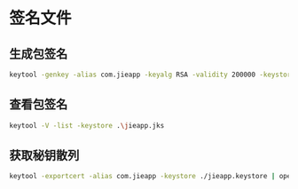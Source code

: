# 签名文件

## 生成包签名

```sh
keytool -genkey -alias com.jieapp -keyalg RSA -validity 200000 -keystore ./jieapp.jks
```

## 查看包签名
```sh
keytool -V -list -keystore .\jieapp.jks
```

## 获取秘钥散列 
```sh
keytool -exportcert -alias com.jieapp -keystore ./jieapp.keystore | openssl sha1 -binary | openssl base64
```


